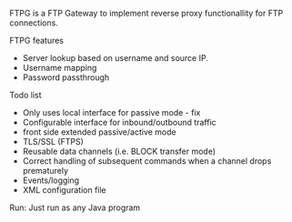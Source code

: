FTPG is a FTP Gateway to implement reverse proxy functionallity for FTP connections.

FTPG features
- Server lookup based on username and source IP.
- Username mapping
- Password passthrough

Todo list
- Only uses local interface for passive mode - fix
- Configurable interface for inbound/outbound traffic
- front side extended passive/active mode
- TLS/SSL (FTPS)
- Reusable data channels (i.e. BLOCK transfer mode)
- Correct handling of subsequent commands when a channel drops prematurely
- Events/logging
- XML configuration file

Run: Just run as any Java program
